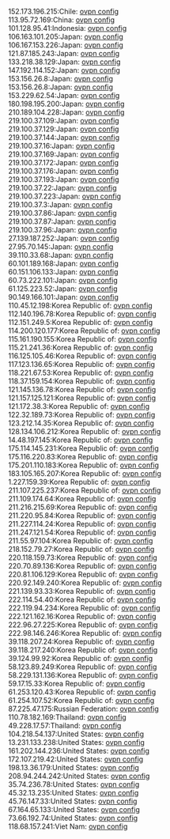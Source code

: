 152.173.196.215:Chile: [ovpn config](vpn/152_173_196_215.ovpn)  
113.95.72.169:China: [ovpn config](vpn/113_95_72_169.ovpn)  
101.128.95.41:Indonesia: [ovpn config](vpn/101_128_95_41.ovpn)  
106.163.101.205:Japan: [ovpn config](vpn/106_163_101_205.ovpn)  
106.167.153.226:Japan: [ovpn config](vpn/106_167_153_226.ovpn)  
121.87.185.243:Japan: [ovpn config](vpn/121_87_185_243.ovpn)  
133.218.38.129:Japan: [ovpn config](vpn/133_218_38_129.ovpn)  
147.192.114.152:Japan: [ovpn config](vpn/147_192_114_152.ovpn)  
153.156.26.8:Japan: [ovpn config](vpn/153_156_26_8.ovpn)  
153.156.26.8:Japan: [ovpn config](vpn/153_156_26_8.ovpn)  
153.229.62.54:Japan: [ovpn config](vpn/153_229_62_54.ovpn)  
180.198.195.200:Japan: [ovpn config](vpn/180_198_195_200.ovpn)  
210.189.104.228:Japan: [ovpn config](vpn/210_189_104_228.ovpn)  
219.100.37.109:Japan: [ovpn config](vpn/219_100_37_109.ovpn)  
219.100.37.129:Japan: [ovpn config](vpn/219_100_37_129.ovpn)  
219.100.37.144:Japan: [ovpn config](vpn/219_100_37_144.ovpn)  
219.100.37.16:Japan: [ovpn config](vpn/219_100_37_16.ovpn)  
219.100.37.169:Japan: [ovpn config](vpn/219_100_37_169.ovpn)  
219.100.37.172:Japan: [ovpn config](vpn/219_100_37_172.ovpn)  
219.100.37.176:Japan: [ovpn config](vpn/219_100_37_176.ovpn)  
219.100.37.193:Japan: [ovpn config](vpn/219_100_37_193.ovpn)  
219.100.37.22:Japan: [ovpn config](vpn/219_100_37_22.ovpn)  
219.100.37.223:Japan: [ovpn config](vpn/219_100_37_223.ovpn)  
219.100.37.3:Japan: [ovpn config](vpn/219_100_37_3.ovpn)  
219.100.37.86:Japan: [ovpn config](vpn/219_100_37_86.ovpn)  
219.100.37.87:Japan: [ovpn config](vpn/219_100_37_87.ovpn)  
219.100.37.96:Japan: [ovpn config](vpn/219_100_37_96.ovpn)  
27.139.187.252:Japan: [ovpn config](vpn/27_139_187_252.ovpn)  
27.95.70.145:Japan: [ovpn config](vpn/27_95_70_145.ovpn)  
39.110.33.68:Japan: [ovpn config](vpn/39_110_33_68.ovpn)  
60.101.189.168:Japan: [ovpn config](vpn/60_101_189_168.ovpn)  
60.151.106.133:Japan: [ovpn config](vpn/60_151_106_133.ovpn)  
60.73.222.101:Japan: [ovpn config](vpn/60_73_222_101.ovpn)  
61.125.223.52:Japan: [ovpn config](vpn/61_125_223_52.ovpn)  
90.149.166.101:Japan: [ovpn config](vpn/90_149_166_101.ovpn)  
110.45.12.198:Korea Republic of: [ovpn config](vpn/110_45_12_198.ovpn)  
112.140.196.78:Korea Republic of: [ovpn config](vpn/112_140_196_78.ovpn)  
112.151.249.5:Korea Republic of: [ovpn config](vpn/112_151_249_5.ovpn)  
114.200.120.177:Korea Republic of: [ovpn config](vpn/114_200_120_177.ovpn)  
115.161.190.155:Korea Republic of: [ovpn config](vpn/115_161_190_155.ovpn)  
115.21.241.36:Korea Republic of: [ovpn config](vpn/115_21_241_36.ovpn)  
116.125.105.46:Korea Republic of: [ovpn config](vpn/116_125_105_46.ovpn)  
117.123.136.65:Korea Republic of: [ovpn config](vpn/117_123_136_65.ovpn)  
118.221.67.53:Korea Republic of: [ovpn config](vpn/118_221_67_53.ovpn)  
118.37.159.154:Korea Republic of: [ovpn config](vpn/118_37_159_154.ovpn)  
121.145.136.78:Korea Republic of: [ovpn config](vpn/121_145_136_78.ovpn)  
121.157.125.121:Korea Republic of: [ovpn config](vpn/121_157_125_121.ovpn)  
121.172.38.3:Korea Republic of: [ovpn config](vpn/121_172_38_3.ovpn)  
122.32.189.73:Korea Republic of: [ovpn config](vpn/122_32_189_73.ovpn)  
123.212.14.35:Korea Republic of: [ovpn config](vpn/123_212_14_35.ovpn)  
128.134.106.212:Korea Republic of: [ovpn config](vpn/128_134_106_212.ovpn)  
14.48.197.145:Korea Republic of: [ovpn config](vpn/14_48_197_145.ovpn)  
175.114.145.231:Korea Republic of: [ovpn config](vpn/175_114_145_231.ovpn)  
175.116.220.83:Korea Republic of: [ovpn config](vpn/175_116_220_83.ovpn)  
175.201.110.183:Korea Republic of: [ovpn config](vpn/175_201_110_183.ovpn)  
183.105.165.207:Korea Republic of: [ovpn config](vpn/183_105_165_207.ovpn)  
1.227.159.39:Korea Republic of: [ovpn config](vpn/1_227_159_39.ovpn)  
211.107.225.237:Korea Republic of: [ovpn config](vpn/211_107_225_237.ovpn)  
211.109.174.64:Korea Republic of: [ovpn config](vpn/211_109_174_64.ovpn)  
211.216.215.69:Korea Republic of: [ovpn config](vpn/211_216_215_69.ovpn)  
211.220.95.84:Korea Republic of: [ovpn config](vpn/211_220_95_84.ovpn)  
211.227.114.24:Korea Republic of: [ovpn config](vpn/211_227_114_24.ovpn)  
211.247.121.54:Korea Republic of: [ovpn config](vpn/211_247_121_54.ovpn)  
211.55.97.104:Korea Republic of: [ovpn config](vpn/211_55_97_104.ovpn)  
218.152.79.27:Korea Republic of: [ovpn config](vpn/218_152_79_27.ovpn)  
220.118.159.73:Korea Republic of: [ovpn config](vpn/220_118_159_73.ovpn)  
220.70.89.136:Korea Republic of: [ovpn config](vpn/220_70_89_136.ovpn)  
220.81.106.129:Korea Republic of: [ovpn config](vpn/220_81_106_129.ovpn)  
220.92.149.240:Korea Republic of: [ovpn config](vpn/220_92_149_240.ovpn)  
221.139.93.33:Korea Republic of: [ovpn config](vpn/221_139_93_33.ovpn)  
222.114.54.40:Korea Republic of: [ovpn config](vpn/222_114_54_40.ovpn)  
222.119.94.234:Korea Republic of: [ovpn config](vpn/222_119_94_234.ovpn)  
222.121.162.16:Korea Republic of: [ovpn config](vpn/222_121_162_16.ovpn)  
222.96.27.225:Korea Republic of: [ovpn config](vpn/222_96_27_225.ovpn)  
222.98.146.246:Korea Republic of: [ovpn config](vpn/222_98_146_246.ovpn)  
39.118.207.24:Korea Republic of: [ovpn config](vpn/39_118_207_24.ovpn)  
39.118.217.240:Korea Republic of: [ovpn config](vpn/39_118_217_240.ovpn)  
39.124.99.92:Korea Republic of: [ovpn config](vpn/39_124_99_92.ovpn)  
58.123.89.249:Korea Republic of: [ovpn config](vpn/58_123_89_249.ovpn)  
58.229.131.136:Korea Republic of: [ovpn config](vpn/58_229_131_136.ovpn)  
59.17.15.33:Korea Republic of: [ovpn config](vpn/59_17_15_33.ovpn)  
61.253.120.43:Korea Republic of: [ovpn config](vpn/61_253_120_43.ovpn)  
61.254.107.52:Korea Republic of: [ovpn config](vpn/61_254_107_52.ovpn)  
87.225.47.175:Russian Federation: [ovpn config](vpn/87_225_47_175.ovpn)  
110.78.182.169:Thailand: [ovpn config](vpn/110_78_182_169.ovpn)  
49.228.17.57:Thailand: [ovpn config](vpn/49_228_17_57.ovpn)  
104.218.54.137:United States: [ovpn config](vpn/104_218_54_137.ovpn)  
13.231.133.238:United States: [ovpn config](vpn/13_231_133_238.ovpn)  
161.202.144.236:United States: [ovpn config](vpn/161_202_144_236.ovpn)  
172.107.219.42:United States: [ovpn config](vpn/172_107_219_42.ovpn)  
198.13.36.179:United States: [ovpn config](vpn/198_13_36_179.ovpn)  
208.94.244.242:United States: [ovpn config](vpn/208_94_244_242.ovpn)  
35.74.236.78:United States: [ovpn config](vpn/35_74_236_78.ovpn)  
45.32.13.235:United States: [ovpn config](vpn/45_32_13_235.ovpn)  
45.76.147.33:United States: [ovpn config](vpn/45_76_147_33.ovpn)  
67.164.65.133:United States: [ovpn config](vpn/67_164_65_133.ovpn)  
73.66.192.74:United States: [ovpn config](vpn/73_66_192_74.ovpn)  
118.68.157.241:Viet Nam: [ovpn config](vpn/118_68_157_241.ovpn)  
